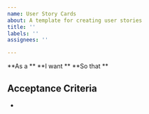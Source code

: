 ```yaml
---
name: User Story Cards
about: A template for creating user stories
title: ''
labels: ''
assignees: ''

---
```


**As a **
**I want **
**So that **

**Acceptance Criteria**
- 
-
